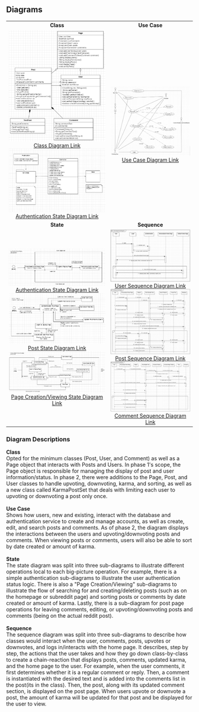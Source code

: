 ## Diagrams
|  |  | 
| :---: | :---: |
| **Class** | **Use Case** |
| ![](/diagrams/20231128/class.png) [Class Diagram Link](https://github.com/vsawce/CS151-GitCommitDie/blob/main/diagrams/20231128/class.png) ![](/diagrams/20231128/class_javafx.png) [Authentication State Diagram Link](https://github.com/vsawce/CS151-GitCommitDie/blob/main/diagrams/20231128/class_javafx.png)| ![](/diagrams/20231128/usecase.png) [Use Case Diagram Link](https://github.com/vsawce/CS151-GitCommitDie/blob/main/diagrams/20231128/usecase.png) |
| **State** | **Sequence** |
| ![](/diagrams/20231128/state_auth.png) [Authentication State Diagram Link](https://github.com/vsawce/CS151-GitCommitDie/blob/main/diagrams/20231128/state_auth.png) ![](/diagrams/20231128/state_post.png) [Post State Diagram Link](https://github.com/vsawce/CS151-GitCommitDie/blob/main/diagrams/20231128/state_post.png) ![](/diagrams/20231128/state_postcreateview.png) [Page Creation/Viewing State Diagram Link](https://github.com/vsawce/CS151-GitCommitDie/blob/main/diagrams/20231128/state_postcreateview.png) | ![](/diagrams/20231128/sequence_user.png) [User Sequence Diagram Link](https://github.com/vsawce/CS151-GitCommitDie/blob/main/diagrams/20231128/sequence_user.png) ![](/diagrams/20231128/sequence_post.png) [Post Sequence Diagram Link](https://github.com/vsawce/CS151-GitCommitDie/blob/main/diagrams/20231128/sequence_post.png) ![](/diagrams/20231128/sequence_comment.png) [Comment Sequence Diagram Link](https://github.com/vsawce/CS151-GitCommitDie/blob/main/diagrams/20231128/sequence_comment.png) |

### Diagram Descriptions
**Class**<br/>
Opted for the minimum classes (Post, User, and Comment) as well as a Page object that interacts with Posts and Users. In phase 1's scope, the Page object is responsible for managing the display of post and user information/status. In phase 2, there were additions to the Page, Post, and User classes to handle upvoting, downvoting, karma, and sorting, as well as a new class called KarmaPostSet that deals with limiting each user to upvoting or downvoting a post only once.
<br/>
<br/>
**Use Case**<br/>
Shows how users, new and existing, interact with the database and authentication service to create and manage accounts, as well as create, edit, and search posts and comments. As of phase 2, the diagram displays the interactions between the users and upvoting/downvoting posts and comments. When viewing posts or comments, users will also be able to sort by date created or amount of karma.
<br/>
<br/>
**State**<br/>
The state diagram was split into three sub-diagrams to illustrate different operations local to each big-picture operation. For example, there is a simple authentication sub-diagrams to illustrate the user authentication status logic. There is also a "Page Creation/Viewing" sub-diagrams to illustrate the flow of searching for and creating/deleting posts (such as on the homepage or subreddit page) and sorting posts or comments by date created or amount of karma. Lastly, there is a sub-diagram for post page operations for leaving comments, editing, or upvoting/downvoting posts and comments (being on the actual reddit post).
<br/>
<br/>
**Sequence**<br/>
The sequence diagram was split into three sub-diagrams to describe how classes would interact when the user, comments, posts, upvotes or downvotes, and logs in/interacts with the home page. It describes, step by step, the actions that the user takes and how they go down class-by-class to create a chain-reaction that displays posts, comments, updated karma, and the home page to the user. For example, when the user comments, it first determines whether it is a regular comment or reply. Then, a comment is instantiated with the desired text and is added into the comments list in the post(its in the class). Then, the post, along with its updated comment section, is displayed on the post page. When users upvote or downvote a post, the amount of karma will be updated for that post and be displayed for the user to view.
<br/>
<br/>
